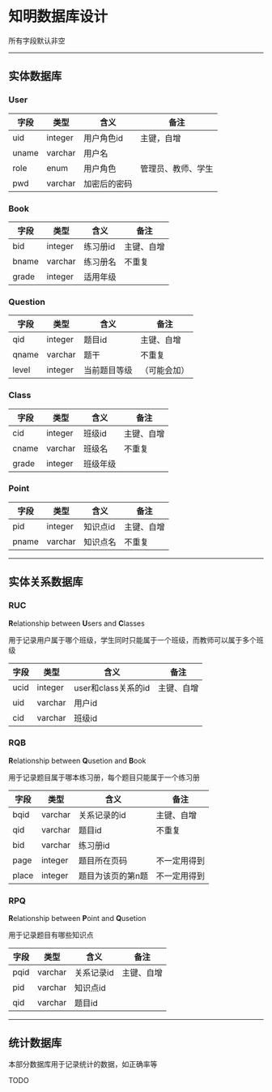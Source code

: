 # 知明数据库设计

所有字段默认非空

---

## 实体数据库

### User

| 字段    | 类型      | 含义     | 备注        |
| ----- | ------- | ------ | --------- |
| uid   | integer | 用户角色id | 主键，自增     |
| uname | varchar | 用户名    |           |
| role  | enum    | 用户角色   | 管理员、教师、学生 |
| pwd   | varchar | 加密后的密码 |           |

### Book

| 字段    | 类型      | 含义    | 备注    |
| ----- | ------- | ----- | ----- |
| bid   | integer | 练习册id | 主键、自增 |
| bname | varchar | 练习册名  | 不重复   |
| grade | integer | 适用年级  |       |

### Question

| 字段    | 类型      | 含义     | 备注     |
| ----- | ------- | ------ | ------ |
| qid   | integer | 题目id   | 主键、自增  |
| qname | varchar | 题干     | 不重复    |
| level | integer | 当前题目等级 | （可能会加） |

### Class

| 字段    | 类型      | 含义   | 备注    |
| ----- | ------- | ---- | ----- |
| cid   | integer | 班级id | 主键、自增 |
| cname | varchar | 班级名  | 不重复   |
| grade | integer | 班级年级 |       |

### Point

| 字段    | 类型      | 含义    | 备注    |
| ----- | ------- | ----- | ----- |
| pid   | integer | 知识点id | 主键、自增 |
| pname | varchar | 知识点名  | 不重复   |

---

## 实体关系数据库

### RUC

**R**elationship between **U**sers and **C**lasses

用于记录用户属于哪个班级，学生同时只能属于一个班级，而教师可以属于多个班级

| 字段   | 类型      | 含义              | 备注    |
| ---- | ------- | --------------- | ----- |
| ucid | integer | user和class关系的id | 主键、自增 |
| uid  | varchar | 用户id            |       |
| cid  | varchar | 班级id            |       |

### RQB

**R**elationship between **Q**usetion and **B**ook

用于记录题目属于哪本练习册，每个题目只能属于一个练习册

| 字段    | 类型      | 含义        | 备注     |
| ----- | ------- | --------- | ------ |
| bqid  | varchar | 关系记录的id   | 主键、自增  |
| qid   | varchar | 题目id      | 不重复    |
| bid   | varchar | 练习册id     |        |
| page  | integer | 题目所在页码    | 不一定用得到 |
| place | integer | 题目为该页的第n题 | 不一定用得到 |

### RPQ

**R**elationship between **P**oint and **Q**usetion

用于记录题目有哪些知识点

| 字段   | 类型      | 含义     | 备注    |
| ---- | ------- | ------ | ----- |
| pqid | varchar | 关系记录id | 主键、自增 |
| pid  | varchar | 知识点id  |       |
| qid  | varchar | 题目id   |       |

---

## 统计数据库

本部分数据库用于记录统计的数据，如正确率等

TODO
